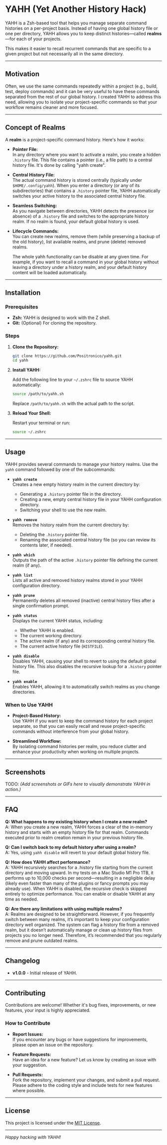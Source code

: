 # YAHH (Yet Another History Hack)

YAHH is a Zsh-based tool that helps you manage separate command histories on a per-project basis. Instead of having one global history file or one per directory, YAHH allows you to keep distinct histories—called **realms**—for each of your projects.

This makes it easier to recall recurrent commands that are specific to a given project but not necessarily all in the same directory.

---

## Motivation

Often, we use the same commands repeatedly within a project (e.g., build, test, deploy commands) and it can be very useful to have these commands separated from the rest of our global history. I created YAHH to address this need, allowing you to isolate your project-specific commands so that your workflow remains cleaner and more focused.

---

## Concept of Realms

A **realm** is a project-specific command history. Here's how it works:

- **Pointer File:**  
  In any directory where you want to activate a realm, you create a hidden `.history` file. This file contains a pointer (i.e., a file path) to a central history file. It's done by calling "yahh create".

- **Central History File:**  
  The actual command history is stored centrally (typically under `$HOME/.config/yahh`). When you enter a directory (or any of its subdirectories) that contains a `.history` pointer file, YAHH automatically switches your active history to the associated central history file.

- **Seamless Switching:**  
  As you navigate between directories, YAHH detects the presence (or absence) of a `.history` file and switches to the appropriate history realm. If no realm is found, your default global history is used.

- **Lifecycle Commands:**  
  You can create new realms, remove them (while preserving a backup of the old history), list available realms, and prune (delete) removed realms.

  The whole yahh functionality can be disable at any given time. For example, if you want to recall a command in your global history without leaving a directory under a history realm, and your default history content will be loaded automatically.

---

## Installation

### Prerequisites

- **Zsh:** YAHH is designed to work with the Z shell.
- **Git:** (Optional) For cloning the repository.

### Steps

1. **Clone the Repository:**

   ```bash
   git clone https://github.com/Positronico/yahh.git
   cd yahh
   ```

2. **Install YAHH:**

   Add the following line to your `~/.zshrc` file to source YAHH automatically:

   ```zsh
   source /path/to/yahh.sh
   ```

   Replace `/path/to/yahh.sh` with the actual path to the script.

3. **Reload Your Shell:**

   Restart your terminal or run:

   ```bash
   source ~/.zshrc
   ```

---

## Usage

YAHH provides several commands to manage your history realms. Use the `yahh` command followed by one of the subcommands:

- **`yahh create`**  
  Creates a new empty history realm in the current directory by:
  - Generating a `.history` pointer file in the directory.
  - Creating a new, empty central history file in your YAHH configuration directory.
  - Switching your shell to use the new realm.

- **`yahh remove`**  
  Removes the history realm from the current directory by:
  - Deleting the `.history` pointer file.
  - Renaming the associated central history file (so you can review its contents later, if needed).

- **`yahh which`**  
  Outputs the path of the active `.history` pointer file defining the current realm (if any).

- **`yahh list`**  
  Lists all active and removed history realms stored in your YAHH configuration directory.

- **`yahh prune`**  
  Permanently deletes all removed (inactive) central history files after a single confirmation prompt.

- **`yahh status`**  
  Displays the current YAHH status, including:
  - Whether YAHH is enabled.
  - The current working directory.
  - The active realm (if any) and its corresponding central history file.
  - The current active history file (`HISTFILE`).

- **`yahh disable`**  
  Disables YAHH, causing your shell to revert to using the default global history file. This also disables the recursive lookup for a `.history` pointer file.

- **`yahh enable`**  
  Enables YAHH, allowing it to automatically switch realms as you change directories.

### When to Use YAHH

- **Project-Based History:**  
  Use YAHH if you want to keep the command history for each project separate, so that you can easily recall and reuse project-specific commands without interference from your global history.

- **Streamlined Workflow:**  
  By isolating command histories per realm, you reduce clutter and enhance your productivity when working on multiple projects.

---

## Screenshots

TODO: *(Add screenshots or GIFs here to visually demonstrate YAHH in action.)*

---

## FAQ

**Q: What happens to my existing history when I create a new realm?**  
A: When you create a new realm, YAHH forces a clear of the in-memory history and starts with an empty history file for that realm. Commands executed prior to realm creation remain in your previous history file.

**Q: Can I switch back to my default history after using a realm?**  
A: Yes, using `yahh disable` will revert to your default global history file.

**Q: How does YAHH affect performance?**  
A: YAHH recursively searches for a .history file starting from the current directory and moving upward. In my tests on a Mac Studio M1 Pro 1TB, it performs up to 10,000 checks per second—resulting in a negligible delay (likely even faster than many of the plugins or fancy prompts you may already use). When YAHH is disabled, the recursive check is skipped entirely to optimize performance. You can enable or disable YAHH at any time as needed.

**Q: Are there any limitations with using multiple realms?**  
A: Realms are designed to be straightforward. However, if you frequently switch between many realms, it’s important to keep your configuration directory well organized. The system can flag a history file from a removed realm, but it doesn’t automatically manage or clean up history files from projects you no longer need. Therefore, it’s recommended that you regularly remove and prune outdated realms.

---

## Changelog

- **v1.0.0** - Initial release of YAHH.

---

## Contributing

Contributions are welcome! Whether it's bug fixes, improvements, or new features, your input is highly appreciated.

### How to Contribute

- **Report Issues:**  
  If you encounter any bugs or have suggestions for improvements, please open an issue on the repository.

- **Feature Requests:**  
  Have an idea for a new feature? Let us know by creating an issue with your suggestion.

- **Pull Requests:**  
  Fork the repository, implement your changes, and submit a pull request. Please adhere to the coding style and include tests for new features where possible.

---

## License

This project is licensed under the [MIT License](LICENSE).

---

*Happy hacking with YAHH!*
